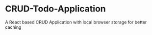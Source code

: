 # CRUD-Todo-Application
A React based CRUD Application with local browser storage for better caching
